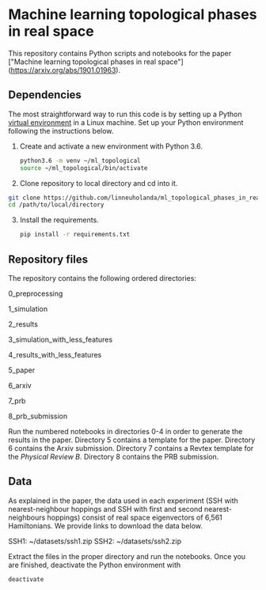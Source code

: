 # Machine learning topological phases in real space

This repository contains Python scripts and notebooks for the paper ["Machine learning topological phases in real space"]
(https://arxiv.org/abs/1901.01963). 

## Dependencies

The most straightforward way to run this code is by setting up a Python [virtual environment](https://docs.python.org/3/library/venv.html) in a Linux machine. Set up your Python environment following the instructions below.

1. Create and activate a new environment with Python 3.6.
    ```bash
    python3.6 -m venv ~/ml_topological
    source ~/ml_topological/bin/activate
    ``` 
2. Clone repository to local directory and cd into it.
```bash
git clone https://github.com/linneuholanda/ml_topological_phases_in_real_space.git /path/to/local/directory
cd /path/to/local/directory
```
3. Install the requirements.
   ```bash
   pip install -r requirements.txt
   ```
 ## Repository files
 
 The repository contains the following ordered directories:
 
 0_preprocessing 
 
 1_simulation

 2_results

 3_simulation_with_less_features

 4_results_with_less_features

 5_paper

 6_arxiv

 7_prb

 8_prb_submission
 
 Run the numbered notebooks in directories 0-4 in order to generate the results in the paper. Directory 5 contains a template for the paper. Directory 6 contains the Arxiv submission. Directory 7 contains a Revtex template for the *Physical Review B*. Directory 8 contains the PRB submission. 
 
 ## Data
 
As explained in the paper, the data used in each experiment (SSH with nearest-neighbour hoppings and SSH with first and second nearest-neighbours hoppings) consist of real space eigenvectors of 6,561 Hamiltonians. We provide links to download the data below. 

 SSH1: ~/datasets/ssh1.zip
 SSH2: ~/datasets/ssh2.zip

Extract the files in the proper directory and run the notebooks. Once you are finished, deactivate the Python environment with

``` bash
deactivate
```
